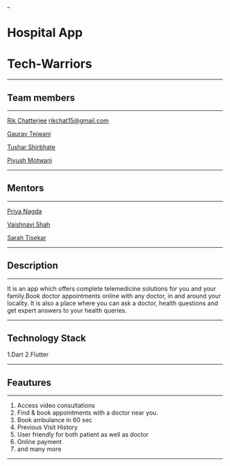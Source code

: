 _
# Hospital App
# Tech-Warriors
---
## Team members
---

[Rik Chatterjee](https://github.com/TheArchitet)
rikchat15@gmail.com

[Gaurav Tejwani](https://github.com/GauravMaheshTejwani)

[Tushar Shirbhate](https://github.com/Tushar-Shirbhate)

[Piyush Motwani](https://github.com/Piyushmotwani)

---

## Mentors
---
[Priya Nagda](https://github.com/pri1311)

[Vaishnavi Shah](https://github.com/vaishnavirshah)

[Sarah Tisekar](https://github.com/sarah-nisar)

---

## Description
---
It is an app which offers complete telemedicine solutions for you and your family.Book doctor appointments online with any doctor, in and around your locality. It is also a place where you can ask a doctor,  health questions and get expert answers to your health queries.

---
## Technology Stack
1.Dart 
2.Flutter

---
## Feautures
---
1. Access video consultations
2. Find & book appointments with a doctor near you.
3. Book ambulance in 60 sec
4. Previous Visit History
5. User friendly for both patient as well as doctor
6. Online payment
7. and many more

---


